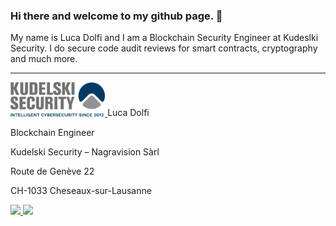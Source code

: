 ### Hi there and welcome to my github page. 👋
My name is Luca Dolfi and I am a Blockchain Security Engineer at Kudeslki Security. I do secure code audit reviews for smart contracts, cryptography and much more.

---
<a href="https://kudelskisecurity.com/">
  <img src="/image004[47].png" alt="banner" width="30%" height=auto/>
</a>
Luca Dolfi

Blockchain Engineer

Kudelski Security – Nagravision Sàrl

Route de Genève 22

CH-1033 Cheseaux-sur-Lausanne

<span>
<a href="https://twitter.com/ldolfi_KS">
  <img src="https://img.shields.io/badge/Twitter-1DA1F2?logo=Twitter&logoColor=white&style=flat" />
</a>
<a href="https://ch.linkedin.com/in/luca-dolfi">
  <img src="https://img.shields.io/badge/LinkedIn-0A66C2?logo=LinkedIn&logoColor=white&style=flat" />
</a>
</span>
